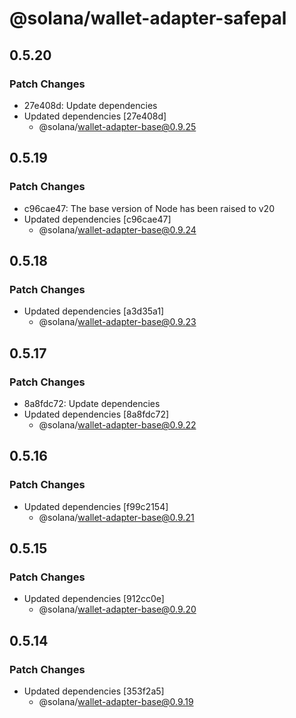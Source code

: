 # @solana/wallet-adapter-safepal

## 0.5.20

### Patch Changes

- 27e408d: Update dependencies
- Updated dependencies [27e408d]
    - @solana/wallet-adapter-base@0.9.25

## 0.5.19

### Patch Changes

- c96cae47: The base version of Node has been raised to v20
- Updated dependencies [c96cae47]
    - @solana/wallet-adapter-base@0.9.24

## 0.5.18

### Patch Changes

- Updated dependencies [a3d35a1]
    - @solana/wallet-adapter-base@0.9.23

## 0.5.17

### Patch Changes

- 8a8fdc72: Update dependencies
- Updated dependencies [8a8fdc72]
    - @solana/wallet-adapter-base@0.9.22

## 0.5.16

### Patch Changes

- Updated dependencies [f99c2154]
    - @solana/wallet-adapter-base@0.9.21

## 0.5.15

### Patch Changes

- Updated dependencies [912cc0e]
    - @solana/wallet-adapter-base@0.9.20

## 0.5.14

### Patch Changes

- Updated dependencies [353f2a5]
    - @solana/wallet-adapter-base@0.9.19
